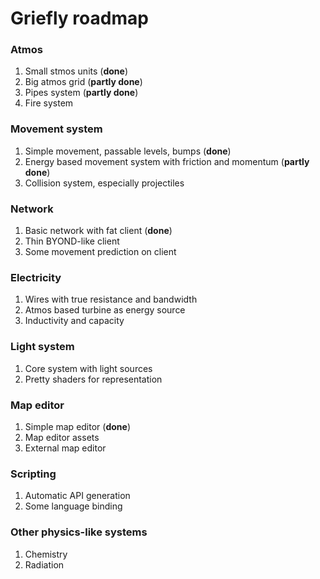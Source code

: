 Griefly roadmap
================
### Atmos
1. Small stmos units (**done**)
2. Big atmos grid (**partly done**)
3. Pipes system (**partly done**)
4. Fire system

### Movement system
1. Simple movement, passable levels, bumps (**done**)
2. Energy based movement system with friction and momentum (**partly done**)
3. Collision system, especially projectiles

### Network
1. Basic network with fat client (**done**)
2. Thin BYOND-like client
3. Some movement prediction on client

### Electricity
1. Wires with true resistance and bandwidth
2. Atmos based turbine as energy source
3. Inductivity and capacity

### Light system
1. Core system with light sources
2. Pretty shaders for representation

### Map editor
1. Simple map editor (**done**)
2. Map editor assets
3. External map editor

### Scripting
1. Automatic API generation
2. Some language binding

### Other physics-like systems
1. Chemistry
2. Radiation
